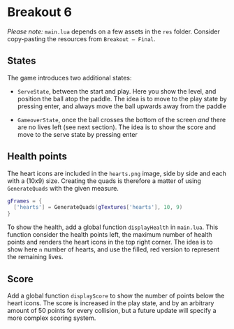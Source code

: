 # Breakout 6

_Please note:_ `main.lua` depends on a few assets in the `res` folder. Consider copy-pasting the resources from `Breakout — Final`.

## States

The game introduces two additional states:

- `ServeState`, between the start and play. Here you show the level, and position the ball atop the paddle. The idea is to move to the play state by pressing enter, and always move the ball upwards away from the paddle

- `GameoverState`, once the ball crosses the bottom of the screen _and_ there are no lives left (see next section). The idea is to show the score and move to the serve state by pressing enter

## Health points

The heart icons are included in the `hearts.png` image, side by side and each with a (10x9) size. Creating the quads is therefore a matter of using `GenerateQuads` with the given measure.

```lua
gFrames = {
  ['hearts'] = GenerateQuads(gTextures['hearts'], 10, 9)
}
```

To show the health, add a global function `displayHealth` in `main.lua`. This function consider the health points left, the maximum number of health points and renders the heart icons in the top right corner. The idea is to show here `n` number of hearts, and use the filled, red version to represent the remaining lives.

## Score

Add a global function `displayScore` to show the number of points below the heart icons. The score is increased in the play state, and by an arbitrary amount of 50 points for every collision, but a future update will specify a more complex scoring system.
